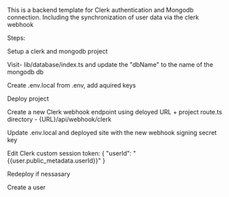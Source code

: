 This is a backend template for Clerk authentication and Mongodb connection. Including the synchronization of user data via the clerk webhook

Steps:

Setup a clerk and mongodb project

Visit- lib/database/index.ts and update the "dbName" to the name of the mongodb db

Create .env.local from .env, add aquired keys

Deploy project

Create a new Clerk webhook endpoint using deloyed URL + project route.ts directory - {URL}/api/webhook/clerk

Update .env.local and deployed site with the new webhook signing secret key

Edit Clerk custom session token: { "userId": "{{user.public_metadata.userId}}" }

Redeploy if nessasary

Create a user
